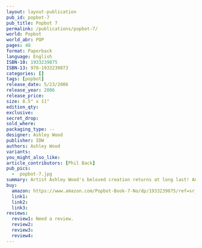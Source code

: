 ```yaml
---
layout: layout-publication
pub_id: popbot-7
pub_title: Popbot 7
permalink: /publications/popbot-7/
world: Popbot
world_abr: POP
pages: 48
format: Paperback
language: English
ISBN-10: 1933239875
ISBN-13: 978-1933239873
categories: []
tags: [popbot]
release_date: 5/23/2006
release_year: 2006
release_price: 
size: 8.5" x 11"
edition_qty: 
exclusive: 
secret_drop:
sold_where: 
packaging_type: --
designer: Ashley Wood
publisher: IDW
authors: Ashley Wood
variants:
you_might_also_like: 
article_contributors: [Phil Back]
pub_pics: 
  -  popbot-7.jpg
summary: Artist Ashley Wood's beloved creation returns at long last! And while most things in Popbot's life tend to get complicated, nothing could have prepared him for the all-out Robot War in which he finds himself this time out. Popbot 7 features the usual assortment of beautiful oddities that fans the world 'round have come to expect from the mind and quill of Ashley Wood. - From Amazon
buy:
  amazon: https://www.amazon.com/Popbot-Book-7-No/dp/1933239875/ref=sr_1_1?s=books&ie=UTF8&qid=1549248624&sr=1-1&keywords=popbot+7
  link1: 
  link2: 
  link3: 
reviews:
  review1: Need a review.
  review2:
  review3:
  review4:
---
```

<p></p>